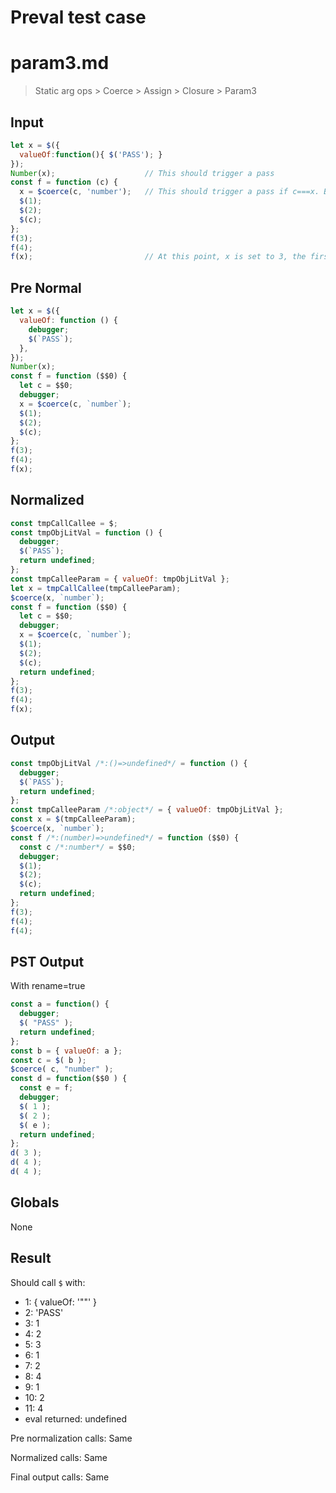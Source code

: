 # Preval test case

# param3.md

> Static arg ops > Coerce > Assign > Closure > Param3

## Input

`````js filename=intro
let x = $({
  valueOf:function(){ $('PASS'); }
});
Number(x);                    // This should trigger a pass
const f = function (c) {
  x = $coerce(c, 'number');   // This should trigger a pass if c===x. But c will never be x here.
  $(1);
  $(2);
  $(c);
};
f(3);
f(4);
f(x);                         // At this point, x is set to 3, the first call to f() above, so no PASS output
`````

## Pre Normal


`````js filename=intro
let x = $({
  valueOf: function () {
    debugger;
    $(`PASS`);
  },
});
Number(x);
const f = function ($$0) {
  let c = $$0;
  debugger;
  x = $coerce(c, `number`);
  $(1);
  $(2);
  $(c);
};
f(3);
f(4);
f(x);
`````

## Normalized


`````js filename=intro
const tmpCallCallee = $;
const tmpObjLitVal = function () {
  debugger;
  $(`PASS`);
  return undefined;
};
const tmpCalleeParam = { valueOf: tmpObjLitVal };
let x = tmpCallCallee(tmpCalleeParam);
$coerce(x, `number`);
const f = function ($$0) {
  let c = $$0;
  debugger;
  x = $coerce(c, `number`);
  $(1);
  $(2);
  $(c);
  return undefined;
};
f(3);
f(4);
f(x);
`````

## Output


`````js filename=intro
const tmpObjLitVal /*:()=>undefined*/ = function () {
  debugger;
  $(`PASS`);
  return undefined;
};
const tmpCalleeParam /*:object*/ = { valueOf: tmpObjLitVal };
const x = $(tmpCalleeParam);
$coerce(x, `number`);
const f /*:(number)=>undefined*/ = function ($$0) {
  const c /*:number*/ = $$0;
  debugger;
  $(1);
  $(2);
  $(c);
  return undefined;
};
f(3);
f(4);
f(4);
`````

## PST Output

With rename=true

`````js filename=intro
const a = function() {
  debugger;
  $( "PASS" );
  return undefined;
};
const b = { valueOf: a };
const c = $( b );
$coerce( c, "number" );
const d = function($$0 ) {
  const e = f;
  debugger;
  $( 1 );
  $( 2 );
  $( e );
  return undefined;
};
d( 3 );
d( 4 );
d( 4 );
`````

## Globals

None

## Result

Should call `$` with:
 - 1: { valueOf: '"<function>"' }
 - 2: 'PASS'
 - 3: 1
 - 4: 2
 - 5: 3
 - 6: 1
 - 7: 2
 - 8: 4
 - 9: 1
 - 10: 2
 - 11: 4
 - eval returned: undefined

Pre normalization calls: Same

Normalized calls: Same

Final output calls: Same
